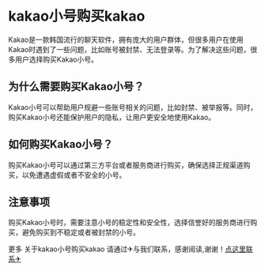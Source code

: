 # kakao小号购买kakao

Kakao是一款韩国流行的聊天软件，拥有庞大的用户群体，但很多用户在使用Kakao时遇到了一些问题，比如账号被封禁、无法登录等。为了解决这些问题，很多用户选择购买Kakao小号。

## 为什么需要购买Kakao小号？

Kakao小号可以帮助用户规避一些账号相关的问题，比如封禁、被举报等。同时，购买Kakao小号还能保护用户的隐私，让用户更安全地使用Kakao。

## 如何购买Kakao小号？

购买Kakao小号可以通过第三方平台或者服务商进行购买，确保选择正规渠道购买，以免遭遇虚假或者不安全的小号。

## 注意事项

购买Kakao小号时，需要注意小号的稳定性和安全性，选择信誉好的服务商进行购买，避免购买到不稳定或者被封禁的小号。

更多 关于kakao小号购买kakao 请通过✈与我们联系，感谢阅读,谢谢！[点这里联系✈](https://a.k02.cc)